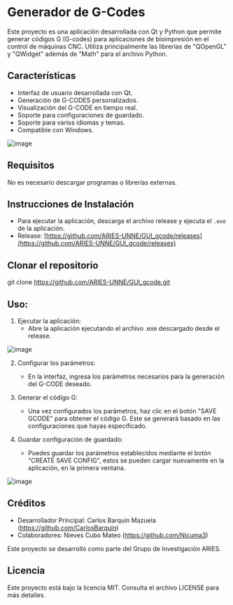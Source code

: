 # Generador de G-Codes

Este proyecto es una aplicación desarrollada con Qt y Python que permite generar códigos G (G-codes) para aplicaciones de bioimpresión en el control de máquinas CNC.
Utiliza principalmente las librerias de "QOpenGL" y "QWidget" además de "Math" para el archivo Python.

## Características

- Interfaz de usuario desarrollada con Qt.
- Generación de G-CODES personalizados.
- Visualización del G-CODE en tiempo real.
- Soporte para configuraciones de guardado.
- Soporte para varios idiomas y temas.
- Compatible con Windows.

![image](https://github.com/user-attachments/assets/661bfd86-a36b-47c9-a3d0-bf20a6b41690)


## Requisitos

No es necesario descargar programas o librerías externas.

## Instrucciones de Instalación

- Para ejecutar la aplicación, descarga el archivo release y ejecuta el `.exe` de la aplicación.
- Release: [https://github.com/ARIES-UNNE/GUI_gcode/releases](https://github.com/ARIES-UNNE/GUI_gcode/releases)

## Clonar el repositorio

git clone https://github.com/ARIES-UNNE/GUI_gcode.git


## Uso:

1. Ejecutar la aplicación:
   - Abre la aplicación ejecutando el archivo .exe descargado desde el release.

![image](https://github.com/user-attachments/assets/6bd80083-41db-45e6-ab6e-ea32c1004b21)

   
2. Configurar los parámetros:
   - En la interfaz, ingresa los parámetros necesarios para la generación del G-CODE deseado. 

3. Generar el código G:
   - Una vez configurados los parámetros, haz clic en el botón "SAVE GCODE" para obtener el código G. Este se generará basado en las configuraciones que hayas especificado.

4. Guardar configuración de guardado:
   - Puedes guardar los parámetros establecidos mediante el botón "CREATE SAVE CONFIG", estos se pueden cargar nuevamente en la aplicación, en la primera ventana.
   

![image](https://github.com/user-attachments/assets/f31ce658-f437-4cad-8603-a1000d499172)



## Créditos

- Desarrollador Principal: Carlos Barquín Mazuela (https://github.com/CarlosBarquin)
- Colaboradores: Nieves Cubo Mateo (https://github.com/Nicuma3)
  
Este proyecto se desarrolló como parte del Grupo de Investigación ARIES.


## Licencia

Este proyecto está bajo la licencia MIT. Consulta el archivo LICENSE para más detalles.

